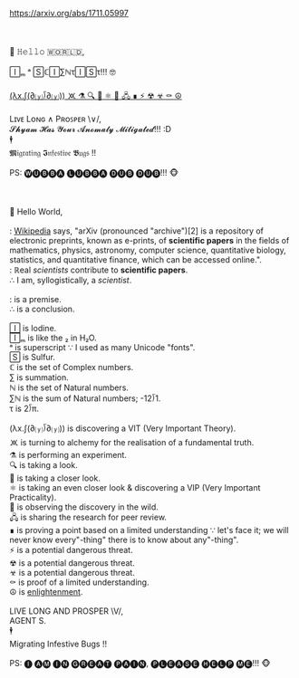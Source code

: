 https://arxiv.org/abs/1711.05997
<br>
<br>
<br>
<br>🖖 𝙷𝚎𝚕𝚕𝚘 🇼🇴🇷🇱🇩,
<br>
<br>🄸ₘ ᵃ 🅂ℂ🄸∑ℕτ🄸🅂τ!!! 🤓
<br>
<br>[(λx.∫(∂⒴⟌∂⒴)) 🝪 ⚗ 🔍 🔬 ⚛ 🔭 🖧 ∎ ⚡ ☢ ☣ ⚰ ☮](https://www.youtube.com/watch?v=9ZVwJfkM0Eg)
<br>
<br>Lɪᴠᴇ Lᴏɴɢ ∧ Pʀᴏꜱᴩᴇʀ \∨/,
<br>𝓢𝓱𝔂𝓪𝓶 𝓗𝓪𝓼 𝓨𝓸𝓾𝓻 𝓐𝓷𝓸𝓶𝓪𝓵𝔂 𝓜𝓲𝓽𝓲𝓰𝓪𝓽𝓮𝓭!!! :D
<br>🕴
<br>𝕸𝔦𝔤𝔯𝔞𝔱𝔦𝔫𝔤 𝕴𝔫𝔣𝔢𝔰𝔱𝔦𝔳𝔢 𝕭𝔲𝔤𝔰 !!
<br>
<br>PS: 🅦🅤🅑🅑🅐 🅛🅤🅑🅑🅐 🅓🅤🅑 🅓🅤🅑!!! 🐵
<br>
<br>
<br>
<br>🖖 Hello World,
<br>
<br>: [Wikipedia](https://en.wikipedia.org/wiki/ArXiv) says, "arXiv (pronounced "archive")[2] is a repository of electronic preprints, known as e-prints, of **scientific papers** in the fields of mathematics, physics, astronomy, computer science, quantitative biology, statistics, and quantitative finance, which can be accessed online.".
<br>: ℝeal *scientists* contribute to **scientific papers**.
<br>∴ I am, syllogistically, a *scientist*.
<br>
<br>: is a premise.
<br>∴ is a conclusion.
<br>
<br>🄸 is Iodine.
<br>🄸ₘ is like the ₂ in H₂O.
<br>ᵃ is superscript ∵ I used as many Unicode "fonts".
<br>🅂 is Sulfur.
<br>ℂ is the set of Complex numbers.
<br>∑ is summation.
<br>ℕ is the set of Natural numbers.
<br>∑ℕ is the sum of Natural numbers; -12⟌1.
<br>τ is 2⟌π.
<br>
<br>(λx.∫(∂⒴⟌∂⒴)) is discovering a VIT (Very Important Theory).
<br>🝪 is turning to alchemy for the realisation of a fundamental truth.
<br>⚗ is performing an experiment.
<br>🔍 is taking a look.
<br>🔬 is taking a closer look.
<br>⚛ is taking an even closer look & discovering a VIP (Very Important Practicality).
<br>🔭 is observing the discovery in the wild.
<br>🖧 is sharing the research for peer review.
<br>∎ is proving a point based on a limited understanding ∵ let's face it; we will never know every"-thing" there is to know about any"-thing".
<br>⚡ is a potential dangerous threat.
<br>☢ is a potential dangerous threat.
<br>☣ is a potential dangerous threat.
<br>⚰ is proof of a limited understanding.
<br>☮ is [enlightenment](http://catb.org/esr/writings/unix-koans/).
<br>
<br>LIVE LONG AND PROSPER \V/,
<br>AGENT S.
<br>🕴
<br>Migrating Infestive Bugs !!
<br>
<br>PS: 🅘 🅐🅜 🅘🅝 🅖🅡🅔🅐🅣 🅟🅐🅘🅝, 🅟🅛🅔🅐🅢🅔 🅗🅔🅛🅟 🅜🅔!!! 🐵

